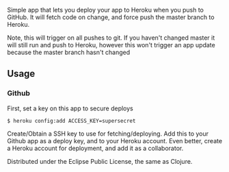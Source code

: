 

Simple app that lets you deploy your app to Heroku when you push to GitHub. It will fetch code on change, and force push the master branch to Heroku.

Note, this will trigger on all pushes to git. If you haven't changed master it will still run and push to Heroku, however this won't trigger an app update because the master branch hasn't changed

## Usage

### Github

First, set a key on this app to secure deploys

    $ heroku config:add ACCESS_KEY=supersecret

Create/Obtain a SSH key to use for fetching/deploying. Add this to your Github app as a deploy key, and to your Heroku account. Even better, create a Heroku account for deployment, and add it as a collaborator.



Distributed under the Eclipse Public License, the same as Clojure.
